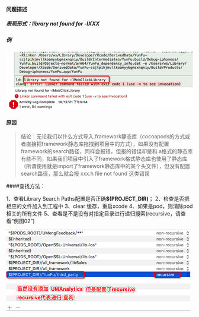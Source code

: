 
#### 问题描述

##### 表现形式：library not found for -lXXX
##### 例
![例图01](nr0piclhjw.png)

#### 原因
 > 结论：无论我们以什么方式导入.framework静态库（cocoapods的方式或者直接把framework静态库拖拽到项目中的方式），如果没有配置framework的search路径，同样会报错，但报的错误却是和.a格式的静态库有些不同，如果我们项目中引入了framework格式静态库也使用了静态库（所谓使用就是import了framework静态库中的某个头文件），但没有配置search路径，那么就会报 xxx.h file not found 这类错误


####查找方法：

1、查看Library Search Paths配置是否正确<strong>$(PROJECT_DIR)</strong>；
2、检查是否把相应的文件加入到工程中
3、clear 缓存，重启xcode
4、如果是pod，则清除pod相关的所有文件
5、查看是不是没有对指定目录进行递归搜索(recursive，请查看“例图02”)

![例图02](o6khogidzx.png)
